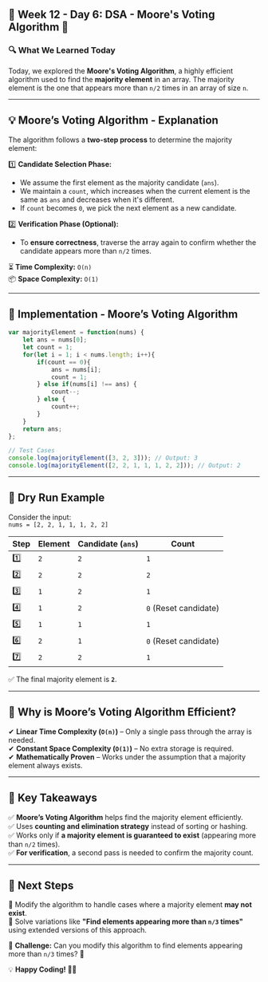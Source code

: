 ## 🚀 Week 12 - Day 6: **DSA - Moore's Voting Algorithm** 🎯  

### **🔍 What We Learned Today**
Today, we explored the **Moore's Voting Algorithm**, a highly efficient algorithm used to find the **majority element** in an array. The majority element is the one that appears more than `n/2` times in an array of size `n`. 

---

## **💡 Moore’s Voting Algorithm - Explanation**
The algorithm follows a **two-step process** to determine the majority element:

1️⃣ **Candidate Selection Phase:**  
   - We assume the first element as the majority candidate (`ans`).  
   - We maintain a `count`, which increases when the current element is the same as `ans` and decreases when it's different.  
   - If `count` becomes `0`, we pick the next element as a new candidate.

2️⃣ **Verification Phase (Optional):**  
   - To **ensure correctness**, traverse the array again to confirm whether the candidate appears more than `n/2` times.

⏳ **Time Complexity:** `O(n)`  
📦 **Space Complexity:** `O(1)`

---

## **📌 Implementation - Moore’s Voting Algorithm**
```javascript
var majorityElement = function(nums) {
    let ans = nums[0];
    let count = 1;
    for(let i = 1; i < nums.length; i++){
        if(count == 0){
            ans = nums[i];
            count = 1;
        } else if(nums[i] !== ans) {
            count--;
        } else {
            count++;
        }
    }
    return ans;
};

// Test Cases
console.log(majorityElement([3, 2, 3])); // Output: 3
console.log(majorityElement([2, 2, 1, 1, 1, 2, 2])); // Output: 2
```

---

## **🔬 Dry Run Example**
Consider the input:  
`nums = [2, 2, 1, 1, 1, 2, 2]`

| **Step** | **Element** | **Candidate (`ans`)** | **Count** |
|----------|------------|--------------------|----------|
| 1️⃣  | `2` | `2` | `1` |
| 2️⃣  | `2` | `2` | `2` |
| 3️⃣  | `1` | `2` | `1` |
| 4️⃣  | `1` | `2` | `0` (Reset candidate) |
| 5️⃣  | `1` | `1` | `1` |
| 6️⃣  | `2` | `1` | `0` (Reset candidate) |
| 7️⃣  | `2` | `2` | `1` |

✅ The final majority element is **`2`**.

---

## **🎯 Why is Moore’s Voting Algorithm Efficient?**
✔ **Linear Time Complexity (`O(n)`)** – Only a single pass through the array is needed.  
✔ **Constant Space Complexity (`O(1)`)** – No extra storage is required.  
✔ **Mathematically Proven** – Works under the assumption that a majority element always exists.  

---

## **🚀 Key Takeaways**
✅ **Moore’s Voting Algorithm** helps find the majority element efficiently.  
✅ Uses **counting and elimination strategy** instead of sorting or hashing.  
✅ Works only if **a majority element is guaranteed to exist** (appearing more than `n/2` times).  
✅ **For verification**, a second pass is needed to confirm the majority count.  

---

## **📝 Next Steps**
🔹 Modify the algorithm to handle cases where a majority element **may not exist**.  
🔹 Solve variations like **"Find elements appearing more than `n/3` times"** using extended versions of this approach.  

📌 **Challenge:** Can you modify this algorithm to find elements appearing more than `n/3` times? 🤔  

💡 **Happy Coding! 🚀🔥**